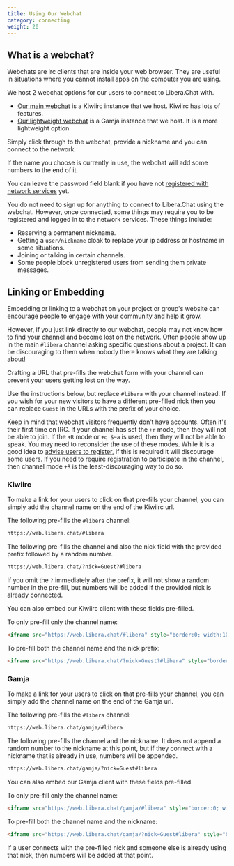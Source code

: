 ```yaml
---
title: Using Our Webchat
category: connecting
weight: 20
---
```


## What is a webchat?

Webchats are irc clients that are inside your web browser. They are useful
in situations where you cannot install apps on the computer you are using.

We host 2 webchat options for our users to connect to Libera.Chat with.

- [Our main webchat](https://web.libera.chat) is a Kiwiirc instance that we
host. Kiwiirc has lots of features.
- [Our lightweight webchat](https://web.libera.chat/gamja) is a Gamja
instance that we host. It is a more lightweight option.

Simply click through to the webchat, provide a nickname and you can connect
to the network.

If the name you choose is currently in use, the webchat will add some
numbers to the end of it.

You can leave the password field blank if you have not
[registered with network services](/guides/registration) yet.

You do not need to sign up for anything to connect to Libera.Chat using
the webchat. However, once connected, some things may require you to be
registered and logged in to the network services. These things include:

- Reserving a permanent nickname.
- Getting a `user/nickname` cloak to replace your ip address or hostname
in some situations.
- Joining or talking in certain channels.
- Some people block unregistered users from sending them private messages.

## Linking or Embedding

Embedding or linking to a webchat on your project or group's website can
encourage people to engage with your community and help it grow.

However, if you just link directly to our webchat, people may not know how to
find your channel and become lost on the network. Often people show up in the
main `#libera` channel asking specific questions about a project. It can be
discouraging to them when nobody there knows what they are talking about!

Crafting a URL that pre-fills the webchat form with your channel can prevent
your users getting lost on the way.

Use the instructions below, but replace `#libera` with your channel instead.
If you wish for your new visitors to have a different pre-filled nick then
you can replace `Guest` in the URLs with the prefix of your choice.

Keep in mind that webchat visitors frequently don’t have accounts.
Often it's their first time on IRC.
If your channel has set the `+r` mode, then they will not be able to join.
If the `+R` mode or `+q $~a` is used, then they will not be able to speak.
You may need to reconsider the use of these modes.
While it is a good idea to [advise users to register](/guides/registration),
if this is required it will discourage some users.
If you need to require registration to participate in the channel,
then channel mode `+R` is the least-discouraging way to do so.

### Kiwiirc

To make a link for your users to click on that pre-fills your channel, you
can simply add the channel name on the end of the Kiwiirc url.

The following pre-fills the `#libera` channel:

```html
https://web.libera.chat/#libera
```

The following pre-fills the channel and also the nick field with the provided
prefix followed by a random number.

```html
https://web.libera.chat/?nick=Guest?#libera
```

If you omit the `?` immediately after the prefix, it will not show a random
number in the pre-fill, but numbers will be added if the provided nick is
already connected.

You can also embed our Kiwiirc client with these fields pre-filled.

To only pre-fill only the channel name:

```html
<iframe src="https://web.libera.chat/#libera" style="border:0; width:100%; height:450px;"></iframe>
```

To pre-fill both the channel name and the nick prefix:

```html
<iframe src="https://web.libera.chat/?nick=Guest?#libera" style="border:0; width:100%; height:450px;"></iframe>
```

### Gamja

To make a link for your users to click on that pre-fills your channel, you
can simply add the channel name on the end of the Gamja url.

The following pre-fills the `#libera` channel:

```html
https://web.libera.chat/gamja/#libera
```

The following pre-fills the channel and the nickname. It does not append a
random number to the nickname at this point, but if they connect with a
nickname that is already in use, numbers will be appended.

```html
https://web.libera.chat/gamja/?nick=Guest#libera
```

You can also embed our Gamja client with these fields pre-filled.

To only pre-fill only the channel name:

```html
<iframe src="https://web.libera.chat/gamja/#libera" style="border:0; width:100%; height:450px;"></iframe>
```

To pre-fill both the channel name and the nickname:

```html
<iframe src="https://web.libera.chat/gamja/?nick=Guest#libera" style="border:0; width:100%; height:450px;"></iframe>
```

If a user connects with the pre-filled nick and someone else is already using
that nick, then numbers will be added at that point.
